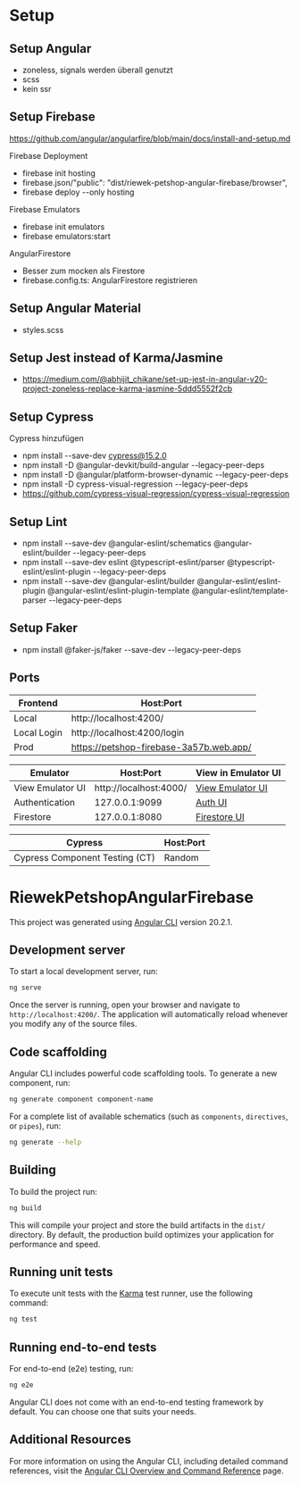 # Setup

## Setup Angular

- zoneless, signals werden überall genutzt
- scss
- kein ssr

## Setup Firebase

https://github.com/angular/angularfire/blob/main/docs/install-and-setup.md

Firebase Deployment

- firebase init hosting
- firebase.json/"public": "dist/riewek-petshop-angular-firebase/browser",
- firebase deploy --only hosting

Firebase Emulators

- firebase init emulators
- firebase emulators:start

AngularFirestore

- Besser zum mocken als Firestore
- firebase.config.ts: AngularFirestore registrieren

## Setup Angular Material

- styles.scss

## Setup Jest instead of Karma/Jasmine

- https://medium.com/@abhijit_chikane/set-up-jest-in-angular-v20-project-zoneless-replace-karma-jasmine-5ddd5552f2cb

## Setup Cypress

Cypress hinzufügen

- npm install --save-dev cypress@15.2.0
- npm install -D @angular-devkit/build-angular --legacy-peer-deps
- npm install -D @angular/platform-browser-dynamic --legacy-peer-deps
- npm install -D cypress-visual-regression --legacy-peer-deps
- https://github.com/cypress-visual-regression/cypress-visual-regression

## Setup Lint

- npm install --save-dev @angular-eslint/schematics @angular-eslint/builder --legacy-peer-deps
- npm install --save-dev eslint @typescript-eslint/parser @typescript-eslint/eslint-plugin --legacy-peer-deps
- npm install --save-dev @angular-eslint/builder @angular-eslint/eslint-plugin @angular-eslint/eslint-plugin-template @angular-eslint/template-parser --legacy-peer-deps

## Setup Faker

- npm install @faker-js/faker --save-dev --legacy-peer-deps

## Ports

| Frontend    | Host:Port                               |
| ----------- | --------------------------------------- |
| Local       | http://localhost:4200/                  |
| Local Login | http://localhost:4200/login             |
| Prod        | https://petshop-firebase-3a57b.web.app/ |

| Emulator         | Host:Port              | View in Emulator UI                             |
| ---------------- | ---------------------- | ----------------------------------------------- |
| View Emulator UI | http://localhost:4000/ | [View Emulator UI](http://127.0.0.1:4000/)      |
| Authentication   | 127.0.0.1:9099         | [Auth UI](http://127.0.0.1:4000/auth)           |
| Firestore        | 127.0.0.1:8080         | [Firestore UI](http://127.0.0.1:4000/firestore) |

| Cypress                        | Host:Port |
| ------------------------------ | --------- |
| Cypress Component Testing (CT) | Random    |

# RiewekPetshopAngularFirebase

This project was generated using [Angular CLI](https://github.com/angular/angular-cli) version 20.2.1.

## Development server

To start a local development server, run:

```bash
ng serve
```

Once the server is running, open your browser and navigate to `http://localhost:4200/`. The application will automatically reload whenever you modify any of the source files.

## Code scaffolding

Angular CLI includes powerful code scaffolding tools. To generate a new component, run:

```bash
ng generate component component-name
```

For a complete list of available schematics (such as `components`, `directives`, or `pipes`), run:

```bash
ng generate --help
```

## Building

To build the project run:

```bash
ng build
```

This will compile your project and store the build artifacts in the `dist/` directory. By default, the production build optimizes your application for performance and speed.

## Running unit tests

To execute unit tests with the [Karma](https://karma-runner.github.io) test runner, use the following command:

```bash
ng test
```

## Running end-to-end tests

For end-to-end (e2e) testing, run:

```bash
ng e2e
```

Angular CLI does not come with an end-to-end testing framework by default. You can choose one that suits your needs.

## Additional Resources

For more information on using the Angular CLI, including detailed command references, visit the [Angular CLI Overview and Command Reference](https://angular.dev/tools/cli) page.
